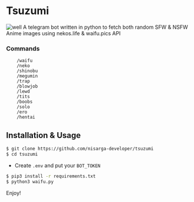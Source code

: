 # Tsuzumi
![well](https://i.waifu.pics/pfkhW0K.png)
A telegram bot written in python to fetch both random SFW & NSFW Anime images using nekos.life & waifu.pics API

### Commands
``` Here are the commands :
    /waifu 
    /neko 
    /shinobu 
    /megumin
    /trap
    /blowjob
    /lewd 
    /tits 
    /boobs
    /solo  
    /ero 
    /hentai
```

## Installation & Usage

```sh
$ git clone https://github.com/nisarga-developer/tsuzumi
$ cd tsuzumi
```

* Create `.env` and put your `BOT_TOKEN`

```sh
$ pip3 install -r requirements.txt
$ python3 waifu.py
```
Enjoy!
